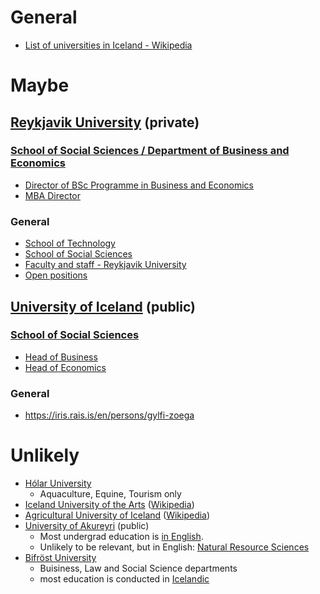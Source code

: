 # General
- [List of universities in Iceland - Wikipedia](https://en.wikipedia.org/wiki/List_of_universities_in_Iceland)

# Maybe

## [Reykjavik University](https://en.ru.is/) (private)
### [School of Social Sciences / Department of Business and Economics](https://en.ru.is/sss/db/)
- [Director of BSc Programme in Business and Economics](https://myschool.ru.is/myschool2/public/default.aspx?Page=Emp&Dept=2&Alph=&Pos=&View=1&Lang=1&ID=bryndisasb)
- [MBA Director](https://myschool.ru.is/myschool2/public/default.aspx?Page=Emp&Dept=2&Alph=&Pos=&View=1&Lang=1&ID=aldisg)

### General
- [School of Technology](https://en.ru.is/st/)
- [School of Social Sciences](https://en.ru.is/sss/)
- [Faculty and staff - Reykjavik University](https://en.ru.is/the-university/faculty-and-staff/)
- [Open positions](https://jobs.50skills.com/ru/en)

## [University of Iceland](https://english.hi.is/) (public)
### [School of Social Sciences](https://english.hi.is/school_of_social_sciences)
- [Head of Business](https://english.hi.is/school_of_social_sciences_faculty_of_business_administration/administration_and_staff)
- [Head of Economics](https://english.hi.is/school_of_social_sciences/faculty_of_economics/staff)

### General
- https://iris.rais.is/en/persons/gylfi-zoega

# Unlikely
- [Hólar University](https://www.holar.is/en)
  - Aquaculture, Equine, Tourism only
- [Iceland University of the Arts](https://www.lhi.is/) ([Wikipedia](https://en.wikipedia.org/wiki/Iceland_University_of_the_Arts))
- [Agricultural University of Iceland](https://www.lbhi.is/) ([Wikipedia](https://en.wikipedia.org/wiki/Agricultural_University_of_Iceland))
- [University of Akureyri](https://www.unak.is/english) (public)
  - Most undergrad education is [in English](https://www.unak.is/english/study/education/degree-seeking-students).
  - Unlikely to be relevant, but in English: [Natural Resource Sciences](https://www.unak.is/english/study/education/degree-seeking-students/natural-resource-sciences)
- [Bifröst University](https://www.bifrost.is/english)
  - Buisiness, Law and Social Science departments
  - most education is conducted in [Icelandic](https://www.bifrost.is/english/study)
